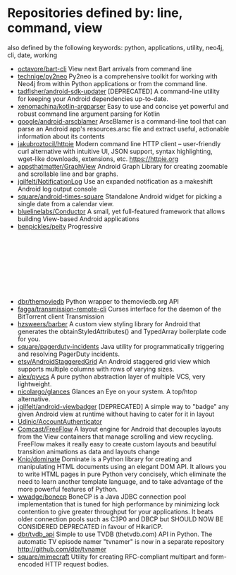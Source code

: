 # Repositories defined by: line, command, view

also defined by the following keywords: python, applications, utility, neo4j, cli, date, working

- [octavore/bart-cli](https://github.com/octavore/bart-cli)
  View next Bart arrivals from command line
- [technige/py2neo](https://github.com/technige/py2neo)
  Py2neo is a comprehensive toolkit for working with Neo4j from within Python applications or from the command line.
- [tadfisher/android-sdk-updater](https://github.com/tadfisher/android-sdk-updater)
  [DEPRECATED] A command-line utility for keeping your Android dependencies up-to-date.
- [xenomachina/kotlin-argparser](https://github.com/xenomachina/kotlin-argparser)
  Easy to use and concise yet powerful and robust command line argument parsing for Kotlin
- [google/android-arscblamer](https://github.com/google/android-arscblamer)
  ArscBlamer is a command-line tool that can parse an Android app's resources.arsc file and extract useful, actionable information about its contents
- [jakubroztocil/httpie](https://github.com/jakubroztocil/httpie)
  Modern command line HTTP client – user-friendly curl alternative with intuitive UI, JSON support, syntax highlighting, wget-like downloads, extensions, etc.  https://httpie.org
- [appsthatmatter/GraphView](https://github.com/appsthatmatter/GraphView)
  Android Graph Library for creating zoomable and scrollable line and bar graphs.
- [jgilfelt/NotificationLog](https://github.com/jgilfelt/NotificationLog)
  Use an expanded notification as a makeshift Android log output console
- [square/android-times-square](https://github.com/square/android-times-square)
  Standalone Android widget for picking a single date from a calendar view.
- [bluelinelabs/Conductor](https://github.com/bluelinelabs/Conductor)
  A small, yet full-featured framework that allows building View-based Android applications
- [benpickles/peity](https://github.com/benpickles/peity)
  Progressive <svg> pie, donut, bar and line charts
- [dbr/themoviedb](https://github.com/dbr/themoviedb)
  Python wrapper to themoviedb.org API
- [fagga/transmission-remote-cli](https://github.com/fagga/transmission-remote-cli)
  Curses interface for the daemon of the BitTorrent client Transmission
- [hzsweers/barber](https://github.com/hzsweers/barber)
  A custom view styling library for Android that generates the obtainStyledAttributes() and TypedArray boilerplate code for you.
- [square/pagerduty-incidents](https://github.com/square/pagerduty-incidents)
  Java utility for programmatically triggering and resolving PagerDuty incidents.
- [etsy/AndroidStaggeredGrid](https://github.com/etsy/AndroidStaggeredGrid)
  An Android staggered grid view which supports multiple columns with rows of varying sizes.
- [alex/pyvcs](https://github.com/alex/pyvcs)
  A pure python abstraction layer of multiple VCS, very lightweight.
- [nicolargo/glances](https://github.com/nicolargo/glances)
  Glances an Eye on your system. A top/htop alternative.
- [jgilfelt/android-viewbadger](https://github.com/jgilfelt/android-viewbadger)
  [DEPRECATED] A simple way to "badge" any given Android view at runtime without having to cater for it in layout
- [Udinic/AccountAuthenticator](https://github.com/Udinic/AccountAuthenticator)
- [Comcast/FreeFlow](https://github.com/Comcast/FreeFlow)
  A layout engine for Android that decouples layouts from the View containers that manage scrolling and view recycling. FreeFlow makes it really easy to create custom layouts and beautiful transition animations as data and layouts change
- [Knio/dominate](https://github.com/Knio/dominate)
  Dominate is a Python library for creating and manipulating HTML documents using an elegant DOM API.  It allows you to write HTML pages in pure Python very concisely, which eliminate the need to learn another template language, and to take advantage of the more powerful features of Python.
- [wwadge/bonecp](https://github.com/wwadge/bonecp)
  BoneCP is a Java JDBC connection pool implementation that is tuned for high performance by minimizing lock contention to give greater throughput for your applications. It beats older connection pools such as C3P0 and DBCP but SHOULD NOW BE CONSIDERED DEPRECATED in favour of HikariCP.
- [dbr/tvdb_api](https://github.com/dbr/tvdb_api)
  Simple to use TVDB (thetvdb.com) API in Python. The automatic TV episode namer "tvnamer" is now in a separate repository http://github.com/dbr/tvnamer
- [square/mimecraft](https://github.com/square/mimecraft)
  Utility for creating RFC-compliant multipart and form-encoded HTTP request bodies.
